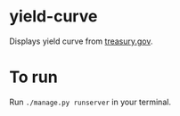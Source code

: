 # yield-curve

Displays yield curve from [treasury.gov](https://treasury.gov).

# To run

Run `./manage.py runserver` in your terminal.
